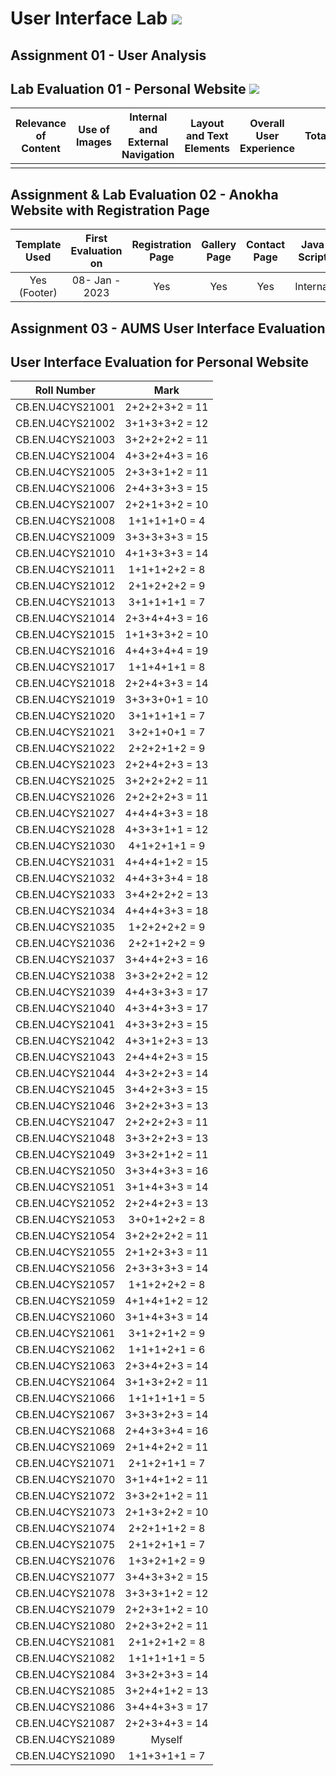 # User Interface Lab ![](https://img.shields.io/badge/-Live-brightgreen)

## Assignment 01 - User Analysis 


## Lab Evaluation 01 - Personal Website ![](https://img.shields.io/badge/-Completed-brightgreen)

| Relevance of Content | Use of Images | Internal and External Navigation | Layout and Text Elements | Overall User Experience | Total | 
|:--------------------:|:-------------:|:--------------------------------:|:------------------------:|:-----------------------:|:-----:|
|                    |       |                   |                      |                  |     |

## Assignment & Lab Evaluation 02 - Anokha Website with Registration Page

| Template Used | First Evaluation on |  Registration Page | Gallery Page | Contact Page | Java Script | Style Guide | Best Practices | 
|:-------------:|:-------------------:|:------------------:|:------------:|:------------:|:-----------:|:-----------:|:--------------:|
| Yes (Footer)  |   08- Jan - 2023    |       Yes          |      Yes     |     Yes      |   Internal  |     No      |     No         |

## Assignment 03 - AUMS User Interface Evaluation

## User Interface Evaluation for Personal Website


|     Roll Number   |      Mark      |
|:-----------------:|:--------------:|
| CB.EN.U4CYS21001  | 2+2+2+3+2 = 11 | 
| CB.EN.U4CYS21002  | 3+1+3+3+2 = 12 |
| CB.EN.U4CYS21003  | 3+2+2+2+2 = 11 |
| CB.EN.U4CYS21004  | 4+3+2+4+3 = 16 |
| CB.EN.U4CYS21005  | 2+3+3+1+2 = 11 |
| CB.EN.U4CYS21006  | 2+4+3+3+3 = 15 |
| CB.EN.U4CYS21007  | 2+2+1+3+2 = 10 |
| CB.EN.U4CYS21008  | 1+1+1+1+0 = 4  |
| CB.EN.U4CYS21009  | 3+3+3+3+3 = 15 |
| CB.EN.U4CYS21010  | 4+1+3+3+3 = 14 |
| CB.EN.U4CYS21011  | 1+1+1+2+2 = 8  |
| CB.EN.U4CYS21012  | 2+1+2+2+2 = 9  |
| CB.EN.U4CYS21013  | 3+1+1+1+1 = 7  |
| CB.EN.U4CYS21014  | 2+3+4+4+3 = 16 |
| CB.EN.U4CYS21015  | 1+1+3+3+2 = 10 |
| CB.EN.U4CYS21016  | 4+4+3+4+4 = 19 |
| CB.EN.U4CYS21017  | 1+1+4+1+1 = 8  |
| CB.EN.U4CYS21018  | 2+2+4+3+3 = 14 |
| CB.EN.U4CYS21019  | 3+3+3+0+1 = 10 |
| CB.EN.U4CYS21020  | 3+1+1+1+1 = 7  |
| CB.EN.U4CYS21021  | 3+2+1+0+1 = 7  |
| CB.EN.U4CYS21022  | 2+2+2+1+2 = 9  |
| CB.EN.U4CYS21023  | 2+2+4+2+3 = 13 |
| CB.EN.U4CYS21025  | 3+2+2+2+2 = 11 |
| CB.EN.U4CYS21026  | 2+2+2+2+3 = 11 |
| CB.EN.U4CYS21027  | 4+4+4+3+3 = 18 |
| CB.EN.U4CYS21028  | 4+3+3+1+1 = 12 |
| CB.EN.U4CYS21030  | 4+1+2+1+1 = 9  |
| CB.EN.U4CYS21031  | 4+4+4+1+2 = 15 |
| CB.EN.U4CYS21032  | 4+4+3+3+4 = 18 |
| CB.EN.U4CYS21033  | 3+4+2+2+2 = 13 |
| CB.EN.U4CYS21034  | 4+4+4+3+3 = 18 |
| CB.EN.U4CYS21035  | 1+2+2+2+2 = 9  |
| CB.EN.U4CYS21036  | 2+2+1+2+2 = 9  |
| CB.EN.U4CYS21037  | 3+4+4+2+3 = 16 |
| CB.EN.U4CYS21038  | 3+3+2+2+2 = 12 |
| CB.EN.U4CYS21039  | 4+4+3+3+3 = 17 |
| CB.EN.U4CYS21040  | 4+3+4+3+3 = 17 |
| CB.EN.U4CYS21041  | 4+3+3+2+3 = 15 |
| CB.EN.U4CYS21042  | 4+3+1+2+3 = 13 |
| CB.EN.U4CYS21043  | 2+4+4+2+3 = 15 |
| CB.EN.U4CYS21044  | 4+3+2+2+3 = 14 |
| CB.EN.U4CYS21045  | 3+4+2+3+3 = 15 |
| CB.EN.U4CYS21046  | 3+2+2+3+3 = 13 |
| CB.EN.U4CYS21047  | 2+2+2+2+3 = 11 |
| CB.EN.U4CYS21048  | 3+3+2+2+3 = 13 |
| CB.EN.U4CYS21049  | 3+3+2+1+2 = 11 |
| CB.EN.U4CYS21050  | 3+3+4+3+3 = 16 |
| CB.EN.U4CYS21051  | 3+1+4+3+3 = 14 |
| CB.EN.U4CYS21052  | 2+2+4+2+3 = 13 |
| CB.EN.U4CYS21053  | 3+0+1+2+2 = 8  |
| CB.EN.U4CYS21054  | 3+2+2+2+2 = 11 |
| CB.EN.U4CYS21055  | 2+1+2+3+3 = 11 |
| CB.EN.U4CYS21056  | 2+3+3+3+3 = 14 |
| CB.EN.U4CYS21057  | 1+1+2+2+2 = 8  |
| CB.EN.U4CYS21059  | 4+1+4+1+2 = 12 |
| CB.EN.U4CYS21060  | 3+1+4+3+3 = 14 |
| CB.EN.U4CYS21061  | 3+1+2+1+2 = 9  |
| CB.EN.U4CYS21062  | 1+1+1+2+1 = 6  |
| CB.EN.U4CYS21063  | 2+3+4+2+3 = 14 |
| CB.EN.U4CYS21064  | 3+1+3+2+2 = 11 |
| CB.EN.U4CYS21066  | 1+1+1+1+1 = 5  |
| CB.EN.U4CYS21067  | 3+3+3+2+3 = 14 |
| CB.EN.U4CYS21068  | 2+4+3+3+4 = 16 |
| CB.EN.U4CYS21069  | 2+1+4+2+2 = 11 |
| CB.EN.U4CYS21071  | 2+1+2+1+1 = 7  |
| CB.EN.U4CYS21070  | 3+1+4+1+2 = 11 |
| CB.EN.U4CYS21072  | 3+3+2+1+2 = 11 |
| CB.EN.U4CYS21073  | 2+1+3+2+2 = 10 |
| CB.EN.U4CYS21074  | 2+2+1+1+2 = 8  |
| CB.EN.U4CYS21075  | 2+1+2+1+1 = 7  |
| CB.EN.U4CYS21076  | 1+3+2+1+2 = 9  |
| CB.EN.U4CYS21077  | 3+4+3+3+2 = 15 |
| CB.EN.U4CYS21078  | 3+3+3+1+2 = 12 |
| CB.EN.U4CYS21079  | 2+2+3+1+2 = 10 |
| CB.EN.U4CYS21080  | 2+2+3+2+2 = 11 |
| CB.EN.U4CYS21081  | 2+1+2+1+2 = 8  |
| CB.EN.U4CYS21082  | 1+1+1+1+1 = 5  |
| CB.EN.U4CYS21084  | 3+3+2+3+3 = 14 |
| CB.EN.U4CYS21085  | 3+2+4+1+2 = 13 |
| CB.EN.U4CYS21086  | 3+4+4+3+3 = 17 |
| CB.EN.U4CYS21087  | 2+2+3+4+3 = 14 |
| CB.EN.U4CYS21089  |     Myself     |
| CB.EN.U4CYS21090  | 1+1+3+1+1 = 7  |

